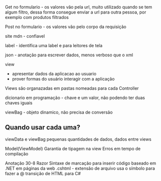 Get no formulario - os valores vão pela url, muito utilizado quando se tem algum filtro, dessa forma consegue enviar a url para outra pessoa, por exemplo com produtos filtrados

Post no formulario - os valores vão pelo corpo da requisição

site mdn - confiavel 

label - identifica uma label e para leitores de tela

json - anotação para escrever dados, menos verboso que o xml

view
* apresentar dados da aplicacao ao usuario
* prover formas do usuário interagir com a aplicação

Views são organazadas em pastas nomeadas para cada Controller

dicionario em programação - chave e um valor, não podendo ter duas chaves iguais

viewBag - objeto dinamico, não precisa de conversão

## Quando usar cada uma?
viewData e viewBag
pequenas quantidades de dados, dados entre views

Model(ViewModel)
Garantia de tipagem na view
Erros em tempo de compilação

Anotação 30-8
Razor
Sintaxe de marcação para inserir código baseado em .NET em páginas da web
.cshtml - extensão de arquivo
usa o símbolo para fazer a @ transição de HTML para C# 
